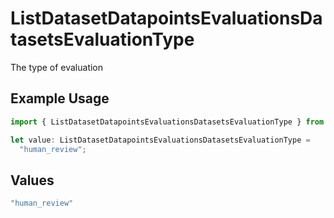 # ListDatasetDatapointsEvaluationsDatasetsEvaluationType

The type of evaluation

## Example Usage

```typescript
import { ListDatasetDatapointsEvaluationsDatasetsEvaluationType } from "@orq-ai/node/models/operations";

let value: ListDatasetDatapointsEvaluationsDatasetsEvaluationType =
  "human_review";
```

## Values

```typescript
"human_review"
```